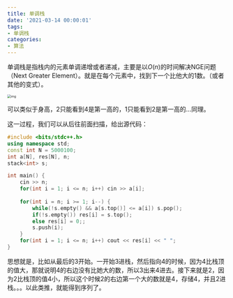 ```yaml
---
title: 单调栈
date: '2021-03-14 00:00:01'
tags: 
- 单调栈
categories:
- 算法
---
```


单调栈是指栈内的元素单调递增或者递减，主要是以$O(n)$的时间解决NGE问题（Next Greater Element）。就是在每个元素中，找到下一个比他大的1数。（或者其他的变式）。

<img src="https://cdn.jsdelivr.net/gh/InverseDa/image@master/image/68747470733a2f2f6c6162756c61646f6e672e6769746875622e696f2f616c676f2f696d616765732f2545352538442539352545382542302538332545362541302538382f312e6a706567.jpeg" alt="img" style="zoom:50%;" />

可以类似于身高，2只能看到4是第一高的，1只能看到2是第一高的...同理。

这一过程，我们可以从后往前面扫描，给出源代码：

```c++
#include <bits/stdc++.h>
using namespace std;
const int N = 5000100;
int a[N], res[N], n;
stack<int> s;

int main() {
    cin >> n;
    for(int i = 1; i <= n; i++) cin >> a[i];
    
    for(int i = n; i >= 1; i--) {
        while(!s.empty() && a[s.top()] <= a[i]) s.pop();
        if(!s.empty()) res[i] = s.top();
        else res[i] = 0;;
        s.push(i);
    }
    for(int i = 1; i <= n; i++) cout << res[i] << " ";
}
```

思想就是，比如从最后的3开始。一开始3进栈，然后指向4的时候，因为4比栈顶的值大，那就说明4的右边没有比她大的数，所以3出来4进去。接下来就是2，因为2比栈顶的值4小，所以这个时候2的右边第一个大的数就是4，存储4，并且2进栈。。。以此类推，就能得到序列了。